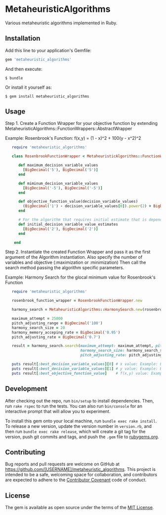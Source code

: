 # MetaheuristicAlgorithms

Various metaheuristic algorithms implemented in Ruby.

## Installation

Add this line to your application's Gemfile:

```ruby
gem 'metaheuristic_algorithms'
```

And then execute:

    $ bundle

Or install it yourself as:

    $ gem install metaheuristic_algorithms

## Usage

Step 1. Create a Function Wrapper for your objective function by extending MetaheuristicAlgorithms::FunctionWrappers::AbstractWrapper

   Example: Rosenbrook's Function: f(x,y) = (1 - x)^2 + 100(y - x^2)^2

```ruby
   require 'metaheuristic_algorithms'

   class RosenbrookFunctionWrapper < MetaheuristicAlgorithms::FunctionWrappers::AbstractWrapper

      def maximum_decision_variable_values
        [BigDecimal('5'), BigDecimal('5')]
      end

      def miminum_decision_variable_values
        [BigDecimal('-5'), BigDecimal('-5')]
      end

      def objective_function_value(decision_variable_values)
        (BigDecimal('1') - decision_variable_values[0]).power(2) + BigDecimal('100') * (decision_variable_values[1] - decision_variable_values[0].power(2)).power(2)
      end

      # For the algorithm that requires initial estimate that is depending on the particular objective function:
      def initial_decision_variable_value_estimates
        [BigDecimal('2'), BigDecimal('2')]
      end

    end
```

Step 2. Instantiate the created Function Wrapper and pass it as the first argument of the Algorithm instantiation. 
        Also specify the number of variables and objective (:maximization or :minimization)
        Then call the search method passing the algorithm specific parameters. 

   Example: Harmony Search for the glocal minimum value for Rosenbrook's Function

```ruby
   require 'metaheuristic_algorithms'

   rosenbrook_function_wrapper = RosenbrookFunctionWrapper.new

   harmony_search = MetaheuristicAlgorithms::HarmonySearch.new(rosenbrook_function_wrapper, number_of_variables: 2, objective: :minimization)

   maximum_attempt = 25000
   pitch_adjusting_range = BigDecimal('100')
   harmony_search_size = 20
   harmony_memory_acceping_rate = BigDecimal('0.95')
   pitch_adjusting_rate = BigDecimal('0.7')    

   result = harmony_search.search(maximum_attempt: maximum_attempt, pitch_adjusting_range: pitch_adjusting_range, 
                                  harmony_search_size: harmony_search_size, harmony_memory_acceping_rate: harmony_memory_acceping_rate, 
                                  pitch_adjusting_rate: pitch_adjusting_rate)

   puts result[:best_decision_variable_values][0] # x value: Example: BigDecimal('1.0112')
   puts result[:best_decision_variable_values][1] # y value: Example: BigDecimal('0.9988')
   puts result[:best_objective_function_value]    # f(x,y) value: Example: BigDecimal('0.0563')    
```

## Development

After checking out the repo, run `bin/setup` to install dependencies. Then, run `rake rspec` to run the tests. You can also run `bin/console` for an interactive prompt that will allow you to experiment.

To install this gem onto your local machine, run `bundle exec rake install`. To release a new version, update the version number in `version.rb`, and then run `bundle exec rake release`, which will create a git tag for the version, push git commits and tags, and push the `.gem` file to [rubygems.org](https://rubygems.org).

## Contributing

Bug reports and pull requests are welcome on GitHub at https://github.com/[USERNAME]/metaheuristic_algorithms. This project is intended to be a safe, welcoming space for collaboration, and contributors are expected to adhere to the [Contributor Covenant](contributor-covenant.org) code of conduct.


## License

The gem is available as open source under the terms of the [MIT License](http://opensource.org/licenses/MIT).

